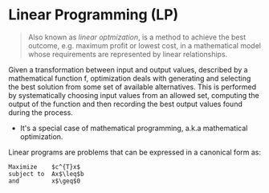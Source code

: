 # Linear Programming (LP)

> Also known as *linear optmization*, is a method to achieve the best outcome, e.g. maximum profit or lowest cost, in a mathematical model whose requirements are represented by linear relationships. 

Given a transformation between input and output values, described by a mathematical function f, optimization deals with generating and selecting the best solution from some set of available alternatives. This is performed by systematically choosing input values from an allowed set, computing the output of the function and then recording the best output values found during the process. 

* It's a special case of mathematical programming, a.k.a mathematical optimization.

Linear programs are problems that can be expressed in a canonical form as:

```
Maximize    $c^{T}x$
subject to  Ax$\leq$b
and         x$\geq$0
```